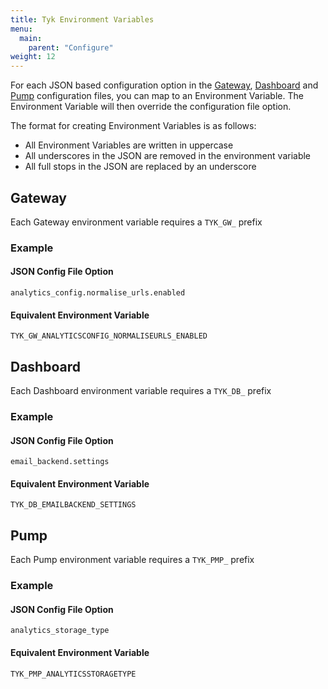 ```yaml
---
title: Tyk Environment Variables
menu:
  main:
    parent: "Configure"
weight: 12 
---
```


For each JSON based configuration option in the [Gateway](/docs/configure/tyk-gateway-configuration-options/), [Dashboard](/docs/configure/tyk-dashboard-configuration-options/) and [Pump](/docs/configure/tyk-pump-configuration/) configuration files, you can map to an Environment Variable. The Environment Variable will then override the configuration file option.

The format for creating Environment Variables is as follows:

* All Environment Variables are written in uppercase
* All underscores in the JSON are removed in the environment variable
* All full stops in the JSON are replaced by an underscore

## Gateway

Each Gateway environment variable requires a `TYK_GW_` prefix

### Example

#### JSON Config File Option

`analytics_config.normalise_urls.enabled`

#### Equivalent Environment Variable

`TYK_GW_ANALYTICSCONFIG_NORMALISEURLS_ENABLED`


## Dashboard

Each Dashboard environment variable requires a `TYK_DB_` prefix

### Example

#### JSON Config File Option

`email_backend.settings`

#### Equivalent Environment Variable

`TYK_DB_EMAILBACKEND_SETTINGS`

## Pump

Each Pump environment variable requires a `TYK_PMP_` prefix

### Example

#### JSON Config File Option

`analytics_storage_type`

#### Equivalent Environment Variable

`TYK_PMP_ANALYTICSSTORAGETYPE`